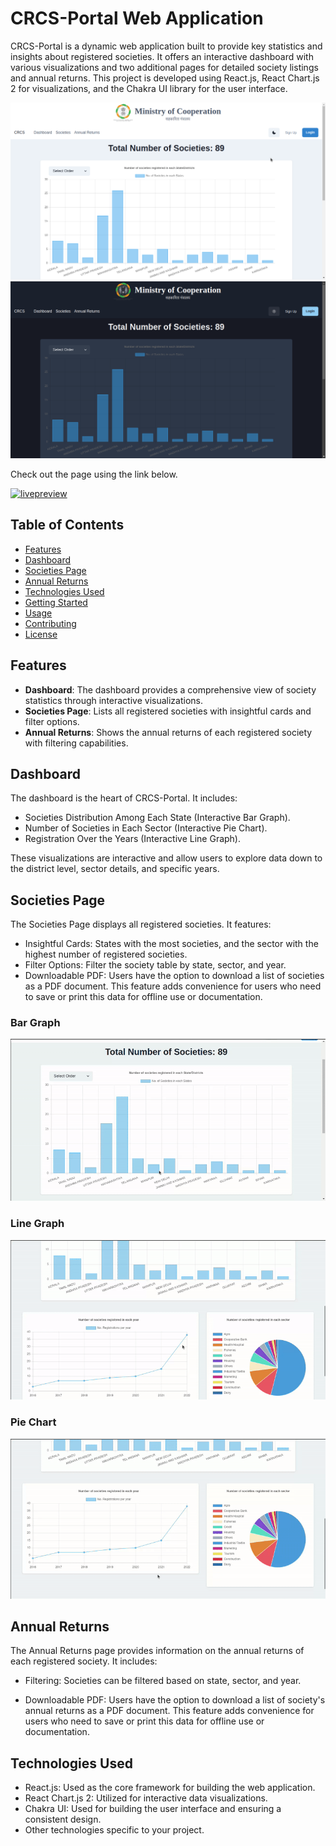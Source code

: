 # CRCS-Portal Web Application

CRCS-Portal is a dynamic web application built to provide key statistics and insights about registered societies. It offers an interactive dashboard with various visualizations and two additional pages for detailed society listings and annual returns. This project is developed using React.js, React Chart.js 2 for visualizations, and the Chakra UI library for the user interface.

![Home Page](./screenshots/home-page.png) ![Home Page Dark](./screenshots/home-page-dark.png)

Check out the page using the link below.

[![livepreview](https://img.shields.io/badge/'live%20preview'-20B2AA?style=for-the-badge)](https://mokshagnav.github.io/crcs-portal/)

## Table of Contents

- [Features](#features)
- [Dashboard](#dashboard)
- [Societies Page](#societies-page)
- [Annual Returns](#annual-returns)
- [Technologies Used](#technologies-used)
- [Getting Started](#getting-started)
- [Usage](#usage)
- [Contributing](#contributing)
- [License](#license)

## Features

- **Dashboard**: The dashboard provides a comprehensive view of society statistics through interactive visualizations.
- **Societies Page**: Lists all registered societies with insightful cards and filter options.
- **Annual Returns**: Shows the annual returns of each registered society with filtering capabilities.

## Dashboard

The dashboard is the heart of CRCS-Portal. It includes:

- Societies Distribution Among Each State (Interactive Bar Graph).
- Number of Societies in Each Sector (Interactive Pie Chart).
- Registration Over the Years (Interactive Line Graph).

These visualizations are interactive and allow users to explore data down to the district level, sector details, and specific years.

## Societies Page

The Societies Page displays all registered societies. It features:

- Insightful Cards: States with the most societies, and the sector with the highest number of registered societies.
- Filter Options: Filter the society table by state, sector, and year.
- Downloadable PDF: Users have the option to download a list of societies as a PDF document. This feature adds convenience for users who need to save or print this data for offline use or documentation.

### Bar Graph

![Bar Graph](./screenshots/bar-graph.gif)

### Line Graph

![Line Graph](./screenshots/line-graph.gif)

### Pie Chart

![Pie Chart](./screenshots/pie-chart.gif)

## Annual Returns

The Annual Returns page provides information on the annual returns of each registered society. It includes:

- Filtering: Societies can be filtered based on state, sector, and year.

- Downloadable PDF: Users have the option to download a list of society's annual returns as a PDF document. This feature adds convenience for users who need to save or print this data for offline use or documentation.

## Technologies Used

- React.js: Used as the core framework for building the web application.
- React Chart.js 2: Utilized for interactive data visualizations.
- Chakra UI: Used for building the user interface and ensuring a consistent design.
- Other technologies specific to your project.
